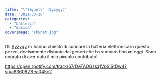 ```yaml
---
title: "\"Skynet\" (Syzygy)"
date: "2021-03-20"
categories: 
  - "batteria"
  - "musica"
coverImage: "skynet.jpg"
---
```


Gli [Syzygy](https://campsite.bio/syzygy_music_project) mi hanno chiesto di suonare la batteria elettronica in questo pezzo, decisamente distante dai generi che ho suonato fino ad oggi. Sono onorato di aver dato il mio piccolo contributo!

https://open.spotify.com/track/67rDeTAOGzsq1VpSlStDw4?si=a8360627fea045c2
